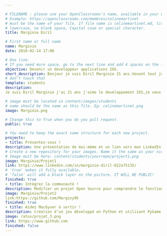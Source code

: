 ```yaml
---

# FILENAME : please use your OpenClassrooms's name, available in your url.
# Example: https://openclassrooms.com/membres/celinemartinet
# must be the name of your file. If file name is celinemartinet.md, title is celinemartinet.
# lowercase, no blank space, Capital case or special character.
title: Marginie Diril

# First name or full name
name: Marginie
date: 2018-02-14 17:00

# One line.
# If you need more space, go to the next line and add 4 spaces on the left, as in 'description'.
objective: Devenir un developpeur applications IOS.
short_description: Bonjour je suis Diril Marginie 21 ans.Venant tout juste d'integrer la communaute OpenClassrooms
# don't touch that
template: students
description:
Je suis Diril Marginie j'ai 21 ans j'aime le developpement IOS,je veux en faire mon metier.Et par la suite pouvoir l'enseigner.

# image must be located in content/images/students
# name should be the same as this file. Eg: celinemartinet.png
image: Marginie.png

# Change this to True when you do you pull request.
public: true

# You need to keep the exact same structure for each new project.
projects:
- title: Présentez-vous !
description: Une présentation de moi-même et un lien vers mon LinkedIn.
# Create a new repository for your images. Name it the same as your nickname and profile picture.
# Image must be here: content/students/yourrepo/project1.png
image: Marginie/Projet1
link: https://www.linkedin.com/in/marginie-diril-022a75135/
# 'true' makes it fully available.
# 'false' will add a black layer on the picture. IT WILL BE PUBLIC!
finished: true
- title: Intégrez la communauté !
description: Modifier un projet Open Source pour comprendre le fonctionnement de Git, de Github et des pull requests.
image: Marginie/Projet2
link:https://github.com/Marginy95
finished: true
- title: Aidez MacGyver à sortir !
description: Création d’un jeu développé en Python et utilisant PyGame.
image: ratus/projet_3.png
link: https://www.github.com
finished: false
---
```


